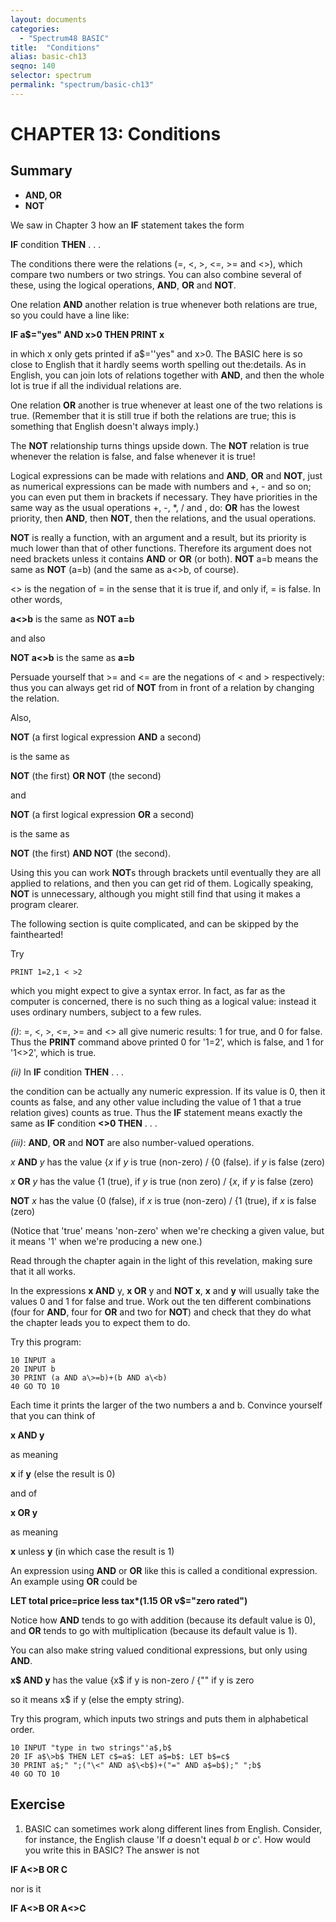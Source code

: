```yaml
---
layout: documents
categories: 
  - "Spectrum48 BASIC"
title:  "Conditions"
alias: basic-ch13
seqno: 140
selector: spectrum
permalink: "spectrum/basic-ch13"
---
```


# CHAPTER 13: Conditions

## Summary

- **AND, OR**
- **NOT**

We saw in Chapter 3 how an **IF** statement takes the form

**IF** condition **THEN** . . .

The conditions there were the relations (=, \<, \>, \<=, \>= and \<\>), which compare two numbers or two strings. You can also combine several of these, using
the logical operations, **AND**, **OR** and **NOT**.

One relation **AND** another relation is true whenever both relations are true, so you could have a line like:

**IF a$="yes" AND x>0 THEN PRINT x**

in which x only gets printed if a$=''yes" and x\>0. The BASIC here is so close to English that it hardly seems worth spelling out the:details. As in English,
you can join lots of relations together with **AND**, and then the whole lot is true if all the individual relations are.

One relation **OR** another is true whenever at least one of the two relations is true. (Remember that it is still true if both the relations are true; this is
something that English doesn't always imply.)

The **NOT** relationship turns things upside down. The **NOT** relation is true whenever the relation is false, and false whenever it is true!

Logical expressions can be made with relations and **AND**, **OR** and **NOT**, just as numerical expressions can be made with numbers and +, - and so on; you can even put them in brackets if necessary. They have priorities in the same way as the usual operations +, -, *, / and ­, do: **OR** has the lowest priority, then **AND**, then **NOT**, then the relations, and the usual operations.

**NOT** is really a function, with an argument and a result, but its priority is much lower than that of other functions. Therefore its argument does not need
brackets unless it contains **AND** or **OR** (or both). **NOT** a=b means the same as **NOT** (a=b) (and the same as a<>b, of course).

<> is the negation of = in the sense that it is true if, and only if, = is false. In other words,

**a<>b** is the same as **NOT a=b**

and also

**NOT a<>b** is the same as **a=b**

Persuade yourself that >= and <= are the negations of < and > respectively: thus you can always get rid of **NOT** from in front of a relation by changing the
relation.

Also,

**NOT** (a first logical expression **AND** a second)

is the same as

**NOT** (the first) **OR NOT** (the second)

and

**NOT** (a first logical expression **OR** a second)

is the same as

**NOT** (the first) **AND NOT** (the second).

Using this you can work **NOT**s through brackets until eventually they are all applied to relations, and then you can get rid of them. Logically speaking, **NOT** is unnecessary, although you might still find that using it makes a program clearer.

The following section is quite complicated, and can be skipped by the fainthearted!

Try

```
PRINT 1=2,1 < >2
```

which you might expect to give a syntax error. In fact, as far as the computer is concerned, there is no such thing as a logical value: instead
it uses ordinary numbers, subject to a few rules.

_(i)_: =, <, >, <=, >= and <> all give numeric results: 1 for true, and 0 for false. Thus the **PRINT** command above printed 0 for '1=2', which is false, and 1
for '1<>2', which is true.

_(ii)_ In **IF** condition **THEN** . . .

the condition can be actually any numeric expression. If its value is 0, then it counts as false, and any other value including the value of 1 that a true
relation gives) counts as true. Thus the **IF** statement means exactly the same as **IF** condition **<>0 THEN** . . .

_(iii)_: **AND**, **OR** and **NOT** are also number-valued operations.

*x* **AND** *y* has the value {*x* if *y* is true (non-zero) / {0 (false). if *y* is false (zero)

*x* **OR** *y* has the value {1 (true), if *y* is true (non zero) / {*x*, if *y* is false (zero)

**NOT** *x* has the value {0 (false), if *x* is true (non-zero) / {1 (true), if *x* is false (zero)

(Notice that 'true' means 'non-zero' when we're checking a given value, but it means '1' when we're producing a new one.)

Read through the chapter again in the light of this revelation, making sure that it all works.

In the expressions **x AND** y, **x OR** y and **NOT x**, **x** and **y** will usually take the values 0 and 1 for false and true. Work out the ten different combinations (four for **AND**, four for **OR** and two for **NOT**) and check that they do what the chapter leads you to expect them to do.

Try this program:

```
10 INPUT a
20 INPUT b
30 PRINT (a AND a\>=b)+(b AND a\<b)
40 GO TO 10
```

Each time it prints the larger of the two numbers a and b. Convince yourself that you can think of

**x **AND** y**

as meaning

**x** if **y** (else the result is 0)

and of

**x OR y**

as meaning

**x** unless **y** (in which case the result is 1)

An expression using **AND** or **OR** like this is called a conditional expression. An example using **OR** could be

**LET total price=price less tax\*(1.15 OR v$="zero rated")**

Notice how **AND** tends to go with addition (because its default value is 0), and **OR** tends to go with multiplication (because its default value is 1).

You can also make string valued conditional expressions, but only using **AND**.

**x$ AND y** has the value {x$ if y is non-zero / {"" if y is zero

so it means x$ if y (else the empty string).

Try this program, which inputs two strings and puts them in alphabetical order.
 
```
10 INPUT "type in two strings"'a$,b$
20 IF a$\>b$ THEN LET c$=a$: LET a$=b$: LET b$=c$
30 PRINT a$;" ";("\<" AND a$\<b$)+("=" AND a$=b$);" ";b$
40 GO TO 10
```

## Exercise

1. BASIC can sometimes work along different lines from English. Consider, for instance, the English clause 'If *a* doesn't equal *b* or *c*'. How would you
write this in BASIC? The answer is not

**IF A<>B **OR** C**

nor is it

**IF A<>B OR A<>C**
